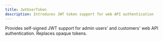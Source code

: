 ```yaml
---
title: JwtUserToken
description: Introduces JWT token support for web API authentication
---
```


Provides self-signed JWT support for admin users' and customers' web API authentication. Replaces opaque tokens.
